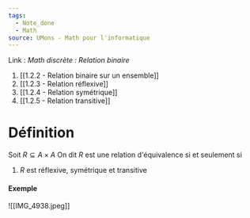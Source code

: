 ```yaml
---
tags:
  - Note_done
  - Math
source: UMons - Math pour l'informatique
---
```


Link :
_Math discrète : Relation binaire_
1. [[1.2.2 - Relation binaire sur un ensemble]]
2. [[1.2.3 - Relation réflexive]]
3. [[1.2.4 - Relation symétrique]]
4. [[1.2.5 - Relation transitive]]

# Définition
Soit $R \subseteq A \times A$ 
On dit $R$ est une relation d'équivalence si et seulement si 
1. $R$ est réflexive, symétrique et transitive

#### Exemple
![[IMG_4938.jpeg]]
